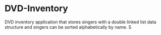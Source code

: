 # DVD-Inventory
DVD inventory application that stores singers with a double linked list data structure and singers can be sorted alphabetically by name.
S
